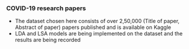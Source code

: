 ### COVID-19 research papers

- The dataset chosen here consists of over 2,50,000 (Title of paper, Abstract of paper) papers published and is available on Kaggle
- LDA and LSA models are being implemented on the dataset and the results are being recorded

